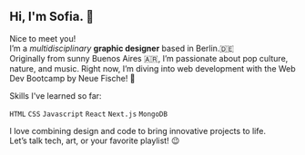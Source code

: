 <h2> Hi, I'm  Sofia. 👋 </h2>

Nice to meet you! <br>
I’m a *multidisciplinary* **graphic designer** based in Berlin.🇩🇪 <br>
Originally from sunny Buenos Aires 🇦🇷, I’m passionate about pop culture, nature, and music.
Right now, I’m diving into web development with the Web Dev Bootcamp by Neue Fische! 🐠

Skills I've learned so far:

```HTML``` ```CSS``` ```Javascript``` ```React```  ```Next.js``` ```MongoDB``` 

I love combining design and code to bring innovative projects to life. <br>
Let’s talk tech, art, or your favorite playlist! 😉
